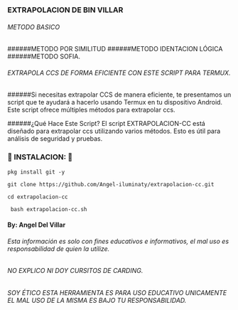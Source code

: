 ### EXTRAPOLACION DE BIN VILLAR

###### METODO BASICO 
######METODO POR SIMILITUD 
######METODO IDENTACION LÓGICA
######METODO SOFIA.

###### EXTRAPOLA CCS DE FORMA EFICIENTE CON ESTE SCRIPT PARA TERMUX.

######Si necesitas extrapolar CCS de manera eficiente, te presentamos un script que te ayudará a hacerlo usando Termux en tu dispositivo Android. Este script ofrece múltiples métodos para extrapolar ccs.

######¿Qué Hace Este Script? El script EXTRAPOLACION-CC está diseñado para extrapolar ccs utilizando varios métodos. Esto es útil para análisis de seguridad y pruebas.

### 🔮 INSTALACION: 🔮

```
pkg install git -y 

git clone https://github.com/Angel-iluminaty/extrapolacion-cc.git

cd extrapolacion-cc

 bash extrapolacion-cc.sh
```

#### By: Angel Del Villar 


###### Esta información es solo con fines educativos e informativos, el mal uso es responsabilidad de quien la utilize.


######  NO EXPLICO NI DOY CURSITOS DE CARDING.

###### SOY ÉTICO ESTA HERRAMIENTA  ES PARA USO EDUCATIVO UNICAMENTE EL MAL USO DE LA MISMA ES BAJO TU RESPONSABILIDAD.

